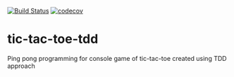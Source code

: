 [![Build Status](https://travis-ci.org/SeriyBg/tic-tac-toe-tdd.svg?branch=master)](https://travis-ci.org/SeriyBg/tic-tac-toe-tdd)
[![codecov](https://codecov.io/gh/SeriyBg/tic-tac-toe-tdd/branch/master/graph/badge.svg)](https://codecov.io/gh/SeriyBg/tic-tac-toe-tdd)

# tic-tac-toe-tdd
Ping pong programming for console game of tic-tac-toe created using TDD approach
